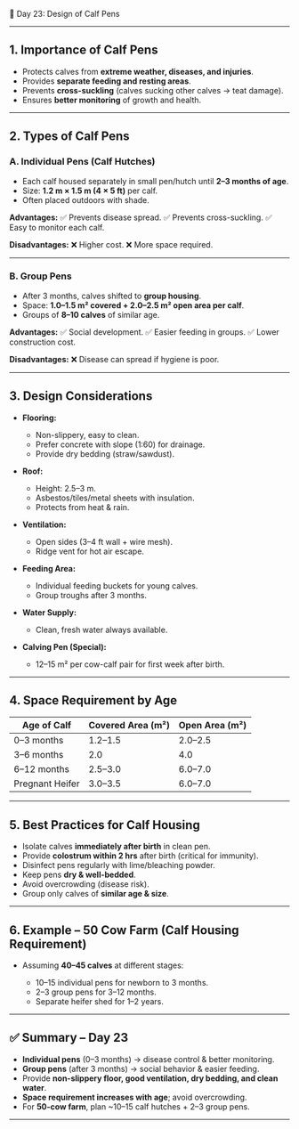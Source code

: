 🐄 Day 23: Design of Calf Pens

---

## 1. Importance of Calf Pens

* Protects calves from **extreme weather, diseases, and injuries**.
* Provides **separate feeding and resting areas**.
* Prevents **cross-suckling** (calves sucking other calves → teat damage).
* Ensures **better monitoring** of growth and health.

---

## 2. Types of Calf Pens

### **A. Individual Pens (Calf Hutches)**

* Each calf housed separately in small pen/hutch until **2–3 months of age**.
* Size: **1.2 m × 1.5 m (4 × 5 ft)** per calf.
* Often placed outdoors with shade.

**Advantages:**
✅ Prevents disease spread.
✅ Prevents cross-suckling.
✅ Easy to monitor each calf.

**Disadvantages:**
❌ Higher cost.
❌ More space required.

---

### **B. Group Pens**

* After 3 months, calves shifted to **group housing**.
* Space: **1.0–1.5 m² covered + 2.0–2.5 m² open area per calf**.
* Groups of **8–10 calves** of similar age.

**Advantages:**
✅ Social development.
✅ Easier feeding in groups.
✅ Lower construction cost.

**Disadvantages:**
❌ Disease can spread if hygiene is poor.

---

## 3. Design Considerations

* **Flooring:**

  * Non-slippery, easy to clean.
  * Prefer concrete with slope (1:60) for drainage.
  * Provide dry bedding (straw/sawdust).

* **Roof:**

  * Height: 2.5–3 m.
  * Asbestos/tiles/metal sheets with insulation.
  * Protects from heat & rain.

* **Ventilation:**

  * Open sides (3–4 ft wall + wire mesh).
  * Ridge vent for hot air escape.

* **Feeding Area:**

  * Individual feeding buckets for young calves.
  * Group troughs after 3 months.

* **Water Supply:**

  * Clean, fresh water always available.

* **Calving Pen (Special):**

  * 12–15 m² per cow-calf pair for first week after birth.

---

## 4. Space Requirement by Age

| Age of Calf     | Covered Area (m²) | Open Area (m²) |
| --------------- | ----------------- | -------------- |
| 0–3 months      | 1.2–1.5           | 2.0–2.5        |
| 3–6 months      | 2.0               | 4.0            |
| 6–12 months     | 2.5–3.0           | 6.0–7.0        |
| Pregnant Heifer | 3.0–3.5           | 6.0–7.0        |

---

## 5. Best Practices for Calf Housing

* Isolate calves **immediately after birth** in clean pen.
* Provide **colostrum within 2 hrs** after birth (critical for immunity).
* Disinfect pens regularly with lime/bleaching powder.
* Keep pens **dry & well-bedded**.
* Avoid overcrowding (disease risk).
* Group only calves of **similar age & size**.

---

## 6. Example – 50 Cow Farm (Calf Housing Requirement)

* Assuming **40–45 calves** at different stages:

  * 10–15 individual pens for newborn to 3 months.
  * 2–3 group pens for 3–12 months.
  * Separate heifer shed for 1–2 years.

---

## ✅ Summary – Day 23

* **Individual pens** (0–3 months) → disease control & better monitoring.
* **Group pens** (after 3 months) → social behavior & easier feeding.
* Provide **non-slippery floor, good ventilation, dry bedding, and clean water**.
* **Space requirement increases with age**; avoid overcrowding.
* For **50-cow farm**, plan \~10–15 calf hutches + 2–3 group pens.

---

